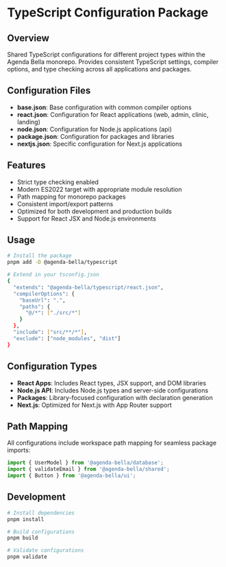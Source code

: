 # TypeScript Configuration Package

## Overview

Shared TypeScript configurations for different project types within the Agenda Bella monorepo. Provides consistent TypeScript settings, compiler options, and type checking across all applications and packages.

## Configuration Files

- **base.json**: Base configuration with common compiler options
- **react.json**: Configuration for React applications (web, admin, clinic, landing)
- **node.json**: Configuration for Node.js applications (api)
- **package.json**: Configuration for packages and libraries
- **nextjs.json**: Specific configuration for Next.js applications

## Features

- Strict type checking enabled
- Modern ES2022 target with appropriate module resolution
- Path mapping for monorepo packages
- Consistent import/export patterns
- Optimized for both development and production builds
- Support for React JSX and Node.js environments

## Usage

```bash
# Install the package
pnpm add -D @agenda-bella/typescript

# Extend in your tsconfig.json
{
  "extends": "@agenda-bella/typescript/react.json",
  "compilerOptions": {
    "baseUrl": ".",
    "paths": {
      "@/*": ["./src/*"]
    }
  },
  "include": ["src/**/*"],
  "exclude": ["node_modules", "dist"]
}
```

## Configuration Types

- **React Apps**: Includes React types, JSX support, and DOM libraries
- **Node.js API**: Includes Node.js types and server-side configurations
- **Packages**: Library-focused configuration with declaration generation
- **Next.js**: Optimized for Next.js with App Router support

## Path Mapping

All configurations include workspace path mapping for seamless package imports:

```typescript
import { UserModel } from '@agenda-bella/database';
import { validateEmail } from '@agenda-bella/shared';
import { Button } from '@agenda-bella/ui';
```

## Development

```bash
# Install dependencies
pnpm install

# Build configurations
pnpm build

# Validate configurations
pnpm validate
```
